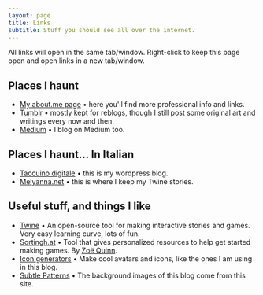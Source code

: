 ```yaml
---
layout: page
title: Links
subtitle: Stuff you should see all over the internet.
---
```

All links will open in the same tab/window. Right-click to keep this page open and open links in a new tab/window.

## Places I haunt

* [My about.me page](https://about.me/chiara.pasquini) • here you'll find more professional info and links.
* [Tumblr](http://melyanna.tumblr.com/) • mostly kept for reblogs, though I still post some original art and writings every now and then.
* [Medium](https://medium.com/@OoMelyannaoO) • I blog on Medium too.

## Places I haunt... In Italian

* [Taccuino digitale](https://taccuinodigitale.wordpress.com/) • this is my wordpress blog.
* [Melyanna.net](http://melyanna.net/) • this is where I keep my Twine stories.

## Useful stuff, and things I like

* [Twine](http://twinery.org/) • An open-source tool for making interactive stories and games. Very easy learning curve, lots of fun.
* [Sortingh.at](http://www.sortingh.at/) •  Tool that gives personalized resources to help get started making games. By [Zoë Quinn](http://www.unburntwitch.com/).
* [Icon generators](http://www.icongenerators.net/index.html) • Make cool avatars and icons, like the ones I am using in this blog.
* [Subtle Patterns](http://subtlepatterns.com/) • The background images of this blog come from this site.
